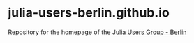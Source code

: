 # julia-users-berlin.github.io
Repository for the homepage of the [Julia Users Group - Berlin](https://julia-users-berlin.github.io/)
